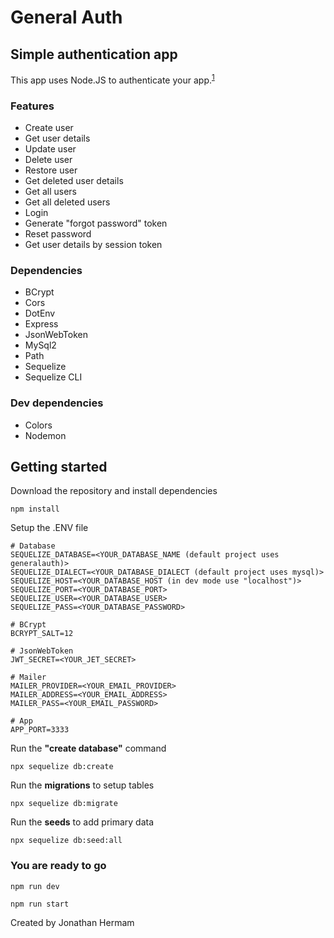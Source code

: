 # General Auth
## Simple authentication app

This app uses Node.JS to authenticate your app.<sup>[1](#footnote)</sup>

### Features
- Create user
- Get user details
- Update user
- Delete user
- Restore user
- Get deleted user details
- Get all users
- Get all deleted users
- Login
- Generate "forgot password" token
- Reset password
- Get user details by session token

### Dependencies
- BCrypt
- Cors
- DotEnv
- Express
- JsonWebToken
- MySql2
- Path
- Sequelize
- Sequelize CLI

### Dev dependencies
- Colors
- Nodemon

## Getting started
Download the repository and install dependencies
```
npm install
```

Setup the .ENV file
```
# Database
SEQUELIZE_DATABASE=<YOUR_DATABASE_NAME (default project uses generalauth)>
SEQUELIZE_DIALECT=<YOUR_DATABASE_DIALECT (default project uses mysql)>
SEQUELIZE_HOST=<YOUR_DATABASE_HOST (in dev mode use "localhost")>
SEQUELIZE_PORT=<YOUR_DATABASE_PORT>
SEQUELIZE_USER=<YOUR_DATABASE_USER>
SEQUELIZE_PASS=<YOUR_DATABASE_PASSWORD>

# BCrypt
BCRYPT_SALT=12

# JsonWebToken
JWT_SECRET=<YOUR_JET_SECRET>

# Mailer
MAILER_PROVIDER=<YOUR_EMAIL_PROVIDER>
MAILER_ADDRESS=<YOUR_EMAIL_ADDRESS>
MAILER_PASS=<YOUR_EMAIL_PASSWORD>

# App
APP_PORT=3333
```

Run the **"create database"** command
```
npx sequelize db:create
```

Run the **migrations** to setup tables
```
npx sequelize db:migrate
```

Run the **seeds** to add primary data
```
npx sequelize db:seed:all
```

### **You are ready to go**
```
npm run dev
```

```
npm run start
```

<a name="footnote">Created by Jonathan Hermam</a>